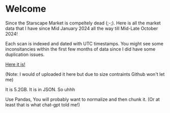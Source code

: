 # Welcome

Since the Starscape Market is compeltely dead (;-;). Here is all the market data that I have since Mid January 2024 all the way till Mid-Late October 2024!

Each scan is indexed and dated with UTC timestamps. You might see some inconsitancies within the first few months of data since I did have some duplication issues.

[Here it is!](https://drive.google.com/file/d/1K_Dica7f4jhLrJqitCfr46AFVfhMP-7v/view?usp=sharing)

(Note: I would of uploaded it here but due to size contraints Github won't let me)

It is 5.2GB. It is in JSON. So uhhh

Use Pandas, You will probably want to normalize and then chunk it. (Or at least that is what chat-gpt told me!)


